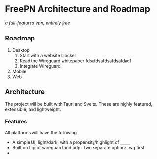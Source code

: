 # FreePN Architecture and Roadmap
_a full-featured vpn, entirely free_

## Roadmap 
1. Desktop
    1. Start with a website blocker
    2. Read the Wireguard whitepaper
    fdsafdsafdsafdsafdadf
    3. Integrate Wireguard
2. Mobile
3. Web

## Architecture
The project will be built with Tauri and Svelte. These are highly featured, extensible, and lightweight. 

### Features
All platforms will have the following
- A simple UI, light/dark, with a propensity/highlight of _____
- Built on top of wireguard and udp. Two separate options, wg first
- 
